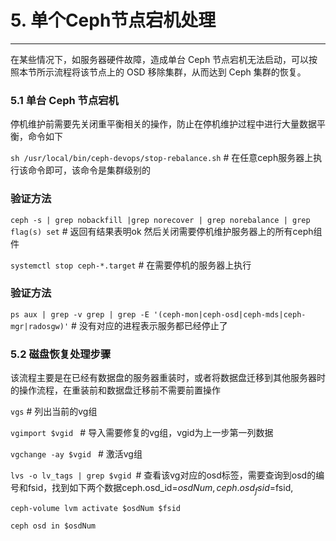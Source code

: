 # 5. 单个Ceph节点宕机处理

----------

在某些情况下，如服务器硬件故障，造成单台 Ceph 节点宕机无法启动，可以按照本节所示流程将该节点上的 OSD 移除集群，从而达到 Ceph 集群的恢复。

### 5.1 单台 Ceph 节点宕机

停机维护前需要先关闭重平衡相关的操作，防止在停机维护过程中进行大量数据平衡，命令如下
 
`sh /usr/local/bin/ceph-devops/stop-rebalance.sh`  # 在任意ceph服务器上执行该命令即可，该命令是集群级别的
### 验证方法
`ceph -s | grep nobackfill |grep norecover | grep norebalance | grep flag(s) set` # 返回有结果表明ok
然后关闭需要停机维护服务器上的所有ceph组件

`systemctl stop ceph-*.target`  # 在需要停机的服务器上执行
### 验证方法
`ps aux | grep -v grep | grep -E '(ceph-mon|ceph-osd|ceph-mds|ceph-mgr|radosgw)'` # 没有对应的进程表示服务都已经停止了


### 5.2 磁盘恢复处理步骤

该流程主要是在已经有数据盘的服务器重装时，或者将数据盘迁移到其他服务器时的操作流程，在重装前和数据盘迁移前不需要前置操作

`vgs` # 列出当前的vg组

`vgimport $vgid ` # 导入需要修复的vg组，vgid为上一步第一列数据


`vgchange -ay $vgid ` # 激活vg组


`lvs -o lv_tags | grep $vgid `# 查看该vg对应的osd标签，需要查询到osd的编号和fsid，找到如下两个数据ceph.osd_id=$osdNum, ceph.osd_fsid=$fsid,

`ceph-volume lvm activate $osdNum $fsid `

`ceph osd in $osdNum`







